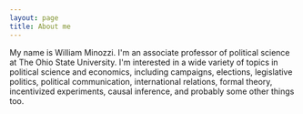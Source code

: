 ```yaml
---
layout: page
title: About me
---
```


My name is William Minozzi. I'm an associate professor of political science at The Ohio State University. I'm interested in a wide variety of topics in political science and economics, including campaigns, elections, legislative politics, political communication, international relations, formal theory, incentivized experiments, causal inference, and probably some other things too.